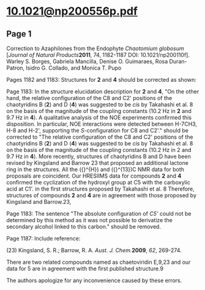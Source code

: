 # 10.1021@np200556p.pdf

## Page 1

Correction to Azaphilones from the Endophyte _Chaotomium globosum_ [_Journal of Natural Products_**2011**, 74, 1182-1187 DOI: 10.1021/np200110f]. Warley S. Borges, Gabriela Mancilla, Denise O. Guimaraes, Rosa Duran-Patron, Isidro G. Collado, and Monica T. Pupo

Pages 1182 and 1183: Structures for **2** and **4** should be corrected as shown:

Page 1183: In the structure elucidation description for **2** and **4**, "On the other hand, the relative configuration of the C8 and C2' positions of the chaotyridins B (**2**) and D (**4**) was suggested to be _cis_ by Takahashi et al. 8 on the basis of the magnitude of the coupling constants (10.2 Hz in **2** and 9.7 Hz in **4**). A qualitative analysis of the NOE experiments confirmed this disposition. In particular, NOE interactions were detected between H-7CH3, H-8 and H-2', supporting the _S_-configuration for C8 and C2'." should be corrected to "The relative configuration of the C8 and C2' positions of the chaotyridins B (**2**) and D (**4**) was suggested to be _cis_ by Takahashi et al. 8 on the basis of the magnitude of the coupling constants (10.2 Hz in 2 and 9.7 Hz in **4**). More recently, structures of chaotyridins B and D have been revised by Kingsland and Barrow 23 that proposed an additional lactone ring in the structures. All the \({}^{H}\) and \({}^{13}\)C NMR data for both proposals are coincident. Our HRESIIMS data for compounds **2** and **4** confirmed the cyclization of the hydroxyl group at C5 with the carboxylic acid at C1'. in the first structures proposed by Takahashi et al. 8 Therefore, structures of compounds **2** and **4** are in agreement with those proposed by Kingsland and Barrow.23,

Page 1183: The sentence "The absolute configuration of _C5'_ could not be determined by this method as it was not possible to derivatize the secondary alcohol linked to this carbon." should be removed.

Page 1187: Include reference:

(23) Kingsland, S. R.; Barrow, R. A. _Aust. J. Chem._**2009**, _62_, 269-274.

There are two related compounds named as chaetoviridin E,9,23 and our data for 5 are in agreement with the first published structure.9

The authors apologize for any inconvenience caused by these errors.



